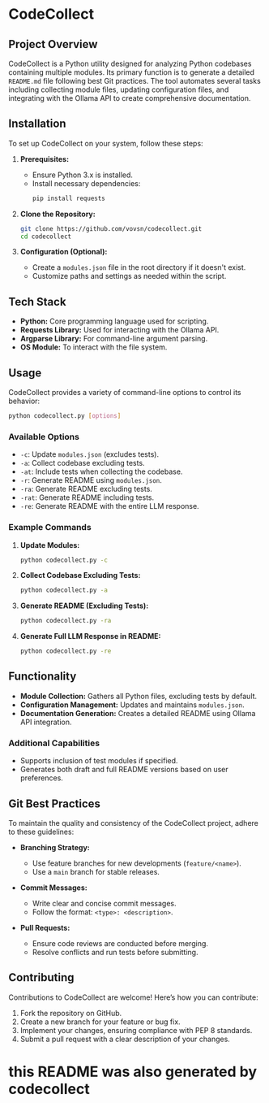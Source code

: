 # CodeCollect

## Project Overview

CodeCollect is a Python utility designed for analyzing Python codebases containing multiple modules. Its primary function is to generate a detailed `README.md` file following best Git practices. The tool automates several tasks including collecting module files, updating configuration files, and integrating with the Ollama API to create comprehensive documentation.

## Installation

To set up CodeCollect on your system, follow these steps:

1. **Prerequisites:**
   - Ensure Python 3.x is installed.
   - Install necessary dependencies:
     ```bash
     pip install requests
     ```

2. **Clone the Repository:**
   ```bash
   git clone https://github.com/vovsn/codecollect.git
   cd codecollect
   ```

3. **Configuration (Optional):**
   - Create a `modules.json` file in the root directory if it doesn't exist.
   - Customize paths and settings as needed within the script.

## Tech Stack

- **Python:** Core programming language used for scripting.
- **Requests Library:** Used for interacting with the Ollama API.
- **Argparse Library:** For command-line argument parsing.
- **OS Module:** To interact with the file system.

## Usage

CodeCollect provides a variety of command-line options to control its behavior:

```bash
python codecollect.py [options]
```

### Available Options

- `-c`: Update `modules.json` (excludes tests).
- `-a`: Collect codebase excluding tests.
- `-at`: Include tests when collecting the codebase.
- `-r`: Generate README using `modules.json`.
- `-ra`: Generate README excluding tests.
- `-rat`: Generate README including tests.
- `-re`: Generate README with the entire LLM response.

### Example Commands

1. **Update Modules:**
   ```bash
   python codecollect.py -c
   ```

2. **Collect Codebase Excluding Tests:**
   ```bash
   python codecollect.py -a
   ```

3. **Generate README (Excluding Tests):**
   ```bash
   python codecollect.py -ra
   ```

4. **Generate Full LLM Response in README:**
   ```bash
   python codecollect.py -re
   ```

## Functionality

- **Module Collection:** Gathers all Python files, excluding tests by default.
- **Configuration Management:** Updates and maintains `modules.json`.
- **Documentation Generation:** Creates a detailed README using Ollama API integration.

### Additional Capabilities

- Supports inclusion of test modules if specified.
- Generates both draft and full README versions based on user preferences.

## Git Best Practices

To maintain the quality and consistency of the CodeCollect project, adhere to these guidelines:

- **Branching Strategy:**
  - Use feature branches for new developments (`feature/<name>`).
  - Use a `main` branch for stable releases.
  
- **Commit Messages:**
  - Write clear and concise commit messages.
  - Follow the format: `<type>: <description>`.
  
- **Pull Requests:**
  - Ensure code reviews are conducted before merging.
  - Resolve conflicts and run tests before submitting.

## Contributing

Contributions to CodeCollect are welcome! Here’s how you can contribute:


1. Fork the repository on GitHub.
2. Create a new branch for your feature or bug fix.
3. Implement your changes, ensuring compliance with PEP 8 standards.
4. Submit a pull request with a clear description of your changes.

# this README was also generated by codecollect
